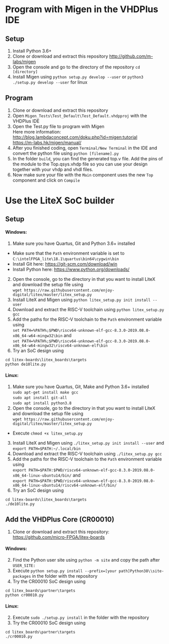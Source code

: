 # Program with Migen in the VHDPlus IDE

## Setup
1. Install Python 3.6+
2. Clone or download and extract this repository http://github.com/m-labs/migen
3. Open the console and go to the directory of the repository
```cd [directory]```
4. Install Migen using ```python setup.py develop --user``` or ```python3 ./setup.py develop --user``` for linux

## Program
1. Clone or download and extract this repository
2. Open ```Migen_Tests\Test_Default\Test_Default.vhdpproj``` with the VHDPlus IDE
3. Open the Test.py file to program with Migen <br/>
Here more information: <br/>
http://blog.lambdaconcept.com/doku.php?id=migen:tutorial<br/>
https://m-labs.hk/migen/manual/
4. After you finished coding, open ```Terminal/New Terminal``` in the IDE and convert the python file using ```python [filename].py```
5. In the folder ```build```, you can find the generated top.v file. Add the pins of the module to the Top.qsys.vhdp file so you can use your design together with your vhdp and vhdl files.
6. Now make sure your file with the ```Main``` component uses the new ```Top``` component and click on ```Compile```

# Use the LiteX SoC builder

## Setup
#### Windows:
1. Make sure you have Quartus, Git and Python 3.6+ installed  <br/>
- Make sure that the ```Path``` environment variable is set to ```C:\intelFPGA_lite\18.1\quartus\bin64\cygwin\bin``` 
- Install Git here: https://git-scm.com/download/win
- Install Python here: https://www.python.org/downloads/
2. Open the console, go to the directory in that you want to install LiteX and download the setup file using <br/>
```wget https://raw.githubusercontent.com/enjoy-digital/litex/master/litex_setup.py```
3. Install LiteX and Migen using ```python litex_setup.py init install --user```
4. Download and extract the RISC-V toolchain using ```python litex_setup.py gcc```
5. Add the paths for the RISC-V toolchain to the ```Path``` environment variable using <br/>
```set PATH=%PATH%;$PWD\riscv64-unknown-elf-gcc-8.3.0-2019.08.0-x86_64-w64-mingw32\bin``` and <br/>
```set PATH=%PATH%;$PWD\riscv64-unknown-elf-gcc-8.3.0-2019.08.0-x86_64-w64-mingw32\riscv64-unknown-elf\bin```
5. Try an SoC design using
```
cd litex-boards\litex_boards\targets
python de10lite.py
```

#### Linux:
1. Make sure you have Quartus, Git, Make and Python 3.6+ installed  <br/>
```sudo apt-get install make gcc``` <br/>
```sudo apt install git-all``` <br/>
```sudo apt install python3.8``` <br/>
2. Open the console, go to the directory in that you want to install LiteX and download the setup file using <br/>
```wget https://raw.githubusercontent.com/enjoy-digital/litex/master/litex_setup.py```
- Execute ```chmod +x litex_setup.py```
3. Install LiteX and Migen using  ```./litex_setup.py init install --user``` and ```export PATH=$PATH:~/.local/bin```
4. Download and extract the RISC-V toolchain using ```./litex_setup.py gcc``` 
5. Add the paths for the RISC-V toolchain to the ```Path``` environment variable using <br/>
```export PATH=$PATH:$PWD/riscv64-unknown-elf-gcc-8.3.0-2019.08.0-x86_64-linux-ubuntu14/bin/``` and <br/>
```export PATH=$PATH:$PWD/riscv64-unknown-elf-gcc-8.3.0-2019.08.0-x86_64-linux-ubuntu14/riscv64-unknown-elf/bin/```
5. Try an SoC design using
```
cd litex-boards\litex_boards\targets
./de10lite.py
```

## Add the VHDPlus Core (CR00010)

1. Clone or download and extract this repository: https://github.com/micro-FPGA/litex-boards

#### Windows:
2. Find the Python user site using ```python -m site``` and copy the path after ```USER_SITE: ```
3. Execute ```python setup.py install --prefix=[your path]Python38\\site-packages``` in the folder with the repository
4. Try the CR00010 SoC design using
```
cd litex_boards\partner\targets
python cr00010.py
```

#### Linux:
2. Execute ```sudo ./setup.py install``` in the folder with the repository
3. Try the CR00010 SoC design using
```
cd litex_boards\partner\targets
./cr00010.py
```
